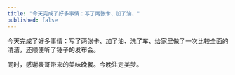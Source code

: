 ```yaml
---
title: "今天完成了好多事情：写了两张卡、加了油、"
published: false
---
```

今天完成了好多事情：写了两张卡、加了油、洗了车、给家里做了一次比较全面的清洁，还顺便听了锤子的发布会。

同时，感谢表哥带来的美味晚餐。今晚注定美梦。

